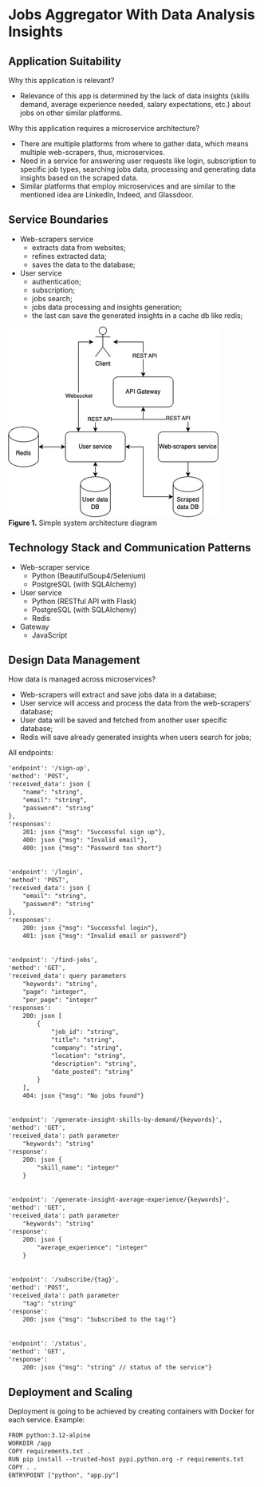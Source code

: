 # Jobs Aggregator With Data Analysis Insights

## Application Suitability
Why this application is relevant?
<br>
- Relevance of this app is determined by the lack of data insights (skills demand, average experience needed, salary expectations, etc.) about jobs on other similar platforms.

Why this application requires a microservice architecture?
- There are multiple platforms from where to gather data, which means multiple web-scrapers, thus, microservices.
- Need in a service for answering user requests like login, subscription to specific job types, searching jobs data, processing and generating data insights based on the scraped data.
- Similar platforms that employ microservices and are similar to the mentioned idea are LinkedIn, Indeed, and Glassdoor. 

## Service Boundaries
- Web-scrapers service
    - extracts data from websites;
    - refines extracted data;
    - saves the data to the database;
- User service
    - authentication;
    - subscription;
    - jobs search;
    - jobs data processing and insights generation;
    - the last can save the generated insights in a cache db like redis;

![alt text](imgs/architecture.jpg)
<br>
<b>Figure 1.</b> Simple system architecture diagram

## Technology Stack and Communication Patterns
- Web-scraper service
    - Python (BeautifulSoup4/Selenium)
    - PostgreSQL (with SQLAlchemy)
- User service
    - Python (RESTful API with Flask)
    - PostgreSQL (with SQLAlchemy)
    - Redis
- Gateway
    - JavaScript

## Design Data Management
How data is managed across microservices?
- Web-scrapers will extract and save jobs data in a database;
- User service will access and process the data from the web-scrapers' database;
- User data will be saved and fetched from another user specific database;
- Redis will save already generated insights when users search for jobs;

All endpoints:
```
'endpoint': '/sign-up',
'method': 'POST',
'received_data': json {
    "name": "string",
    "email": "string",
    "password": "string"
},
'responses':
    201: json {"msg": "Successful sign up"},
    400: json {"msg": "Invalid email"},
    400: json {"msg": "Password too short"}


'endpoint': '/login',
'method': 'POST',
'received_data': json {
    "email": "string",
    "password": "string"
},
'responses':
    200: json {"msg": "Successful login"},
    401: json {"msg": "Invalid email or password"}


'endpoint': '/find-jobs',
'method': 'GET',
'received_data': query parameters
    "keywords": "string",
    "page": "integer",
    "per_page": "integer"
'responses':
    200: json [
        {
            "job_id": "string",
            "title": "string",
            "company": "string",
            "location": "string",
            "description": "string",
            "date_posted": "string"
        }
    ],
    404: json {"msg": "No jobs found"}


'endpoint': '/generate-insight-skills-by-demand/{keywords}',
'method': 'GET',
'received_data': path parameter
    "keywords": "string"
'response':
    200: json {
        "skill_name": "integer"
    }


'endpoint': '/generate-insight-average-experience/{keywords}',
'method': 'GET',
'received_data': path parameter 
    "keywords": "string"
'response':
    200: json {
        "average_experience": "integer"
    }


'endpoint': '/subscribe/{tag}',
'method': 'POST',
'received_data': path parameter
    "tag": "string"
'response':
    200: json {"msg": "Subscribed to the tag!"}


'endpoint': '/status',
'method': 'GET',
'response':
    200: json {"msg": "string" // status of the service"}
```

## Deployment and Scaling
Deployment is going to be achieved by creating containers with Docker for each service.
Example:
```
FROM python:3.12-alpine
WORKDIR /app
COPY requirements.txt .
RUN pip install --trusted-host pypi.python.org -r requirements.txt
COPY . .
ENTRYPOINT ["python", "app.py"]
```